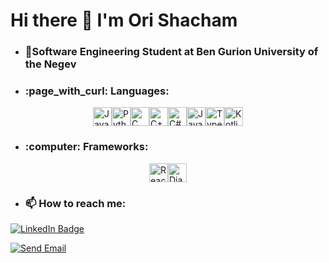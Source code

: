 # Hi there 👋 I'm Ori Shacham

- <h3>🌱Software Engineering Student at Ben Gurion University of the Negev </h3>
- <h3>:page_with_curl: Languages: </h3>

<div style="display:flex;justify-content:center;">
  <a href="https://www.java.com/">
    <img src="https://img.shields.io/badge/Java-ff69b4" alt="Java" style="height:30px;">
  </a>
  <a href="https://www.python.org/">
    <img src="https://img.shields.io/badge/Python-3776ab" alt="Python" style="height:30px;">
  </a>
  <a href="https://en.wikipedia.org/wiki/C_(programming_language)">
    <img src="https://img.shields.io/badge/C-00599c" alt="C" style="height:30px;">
  </a>
  <a href="https://en.wikipedia.org/wiki/C%2B%2B">
    <img src="https://img.shields.io/badge/C++-f34b7d" alt="C++" style="height:30px;">
  </a>
  <a href="https://docs.microsoft.com/en-us/dotnet/csharp/">
    <img src="https://img.shields.io/badge/C%23-178600" alt="C#" style="height:30px;">
  </a>
  <a href="https://developer.mozilla.org/en-US/docs/Web/JavaScript">
    <img src="https://img.shields.io/badge/JavaScript-f7df1e" alt="JavaScript" style="height:30px;">
  </a>
  <a href="https://www.typescriptlang.org/">
    <img src="https://img.shields.io/badge/TypeScript-007acc" alt="TypeScript" style="height:30px;">
  </a>
  <a href="https://kotlinlang.org/">
    <img src="https://img.shields.io/badge/Kotlin-F18E33" alt="Kotlin" style="height:30px;">
  </a>
</div>


- <h3>:computer: Frameworks:</h3>
<div style="display:flex;justify-content:center;">
  <a href="https://reactjs.org/">
    <img src="https://img.shields.io/badge/React-61DAFB" alt="React" style="height:30px;">
  </a>
  <a href="https://www.djangoproject.com/">
    <img src="https://img.shields.io/badge/Django-092E20" alt="Django" style="height:30px;">
  </a>
</div>

- <h3>📫 How to reach me: </h3>
<div id="badges">
  <a href="https://www.linkedin.com/in/ori-shacham-5b995131/">
    <img src="https://img.shields.io/badge/LinkedIn-blue?style=for-the-badge&logo=linkedin&logoColor=white" alt="LinkedIn Badge"/>
  </a>
</div>

[![Send Email](https://img.shields.io/badge/Send%20Email-orishac@gmail.com-blue)](mailto:orishac@gmail.com)
